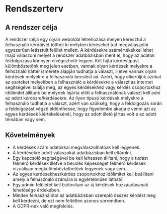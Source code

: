 # Rendszerterv

A rendszer célja
---

A rendszer célja egy olyan weboldal létrehozása melyen keresztül a felhasználó kérdőívet tölthet ki melyben kéréseket tud megválaszolni egyszerűen letisztult felület mellett. A kérdésekre számértékekkel lehet majd válaszoni melyet a rendszer adatbázisban ment el, hogy  az adatok feldolgozása  könnyen elvégezhető legyen. Két fajta kérdéstípust külömböztetőnk meg jelen esetben, vannak olyan kérdések melyekre a felhsználó háttér ismerete alapján tudhatja a választ, illetve vannak olyan kérdések melyekre a felhasználó becslést ad. Azért, hogy elkerüljük azokat az eseteket melyekben a felhasználó a kérdésekre a választ az internet segítségével találja meg, az egyes kérdésekhez vagy kérdés csoportokhoz időlimitet állítunk be melynek lejárta előtt a felhasználónak választ kell adni az adott kérdésre/kérdésekre. Az ilyen típusú kérdések melyekre a felhasználó tudhatja a választ, azért van szükség, hogy a feldolgozás során a feldolgozást végző eldönthesse, hogy figyelembe akarja e venni azt az egyes kérdések kiértékelésénél, hogy az adott illető jártas volt e az adott témában vagy sem.

Követelmények
---
- A kérdések szám adatokkal megválaszolhatóak kell legyenek.
- A kérdésekre adott válaszokat adatbázisban kell eltárolni.
- Egy kapcsoló segítségével be kell lehessen állítani, hogy a tudást felmérő kérdések illetve a becslés képességet felmérő kérdések vizuálisan megkülömböztethetőek legyenek vagy sem.
- Az egyes kérdésekhez/kérdés csoportokhoz időlimitet kell beállítani amely a felhasználó számára is egyértelműen látható
- Egy admin felületet kell biztosítani az új kérdések hozzáadásanak lehetősége érdekében.
- Minden felhasználótol az adatbázisban szereplő összes kérdést meg kell kérdezni, de ezt nem feltétlen azonos sorrendben.
- A GDPR-nek való megfelelés.